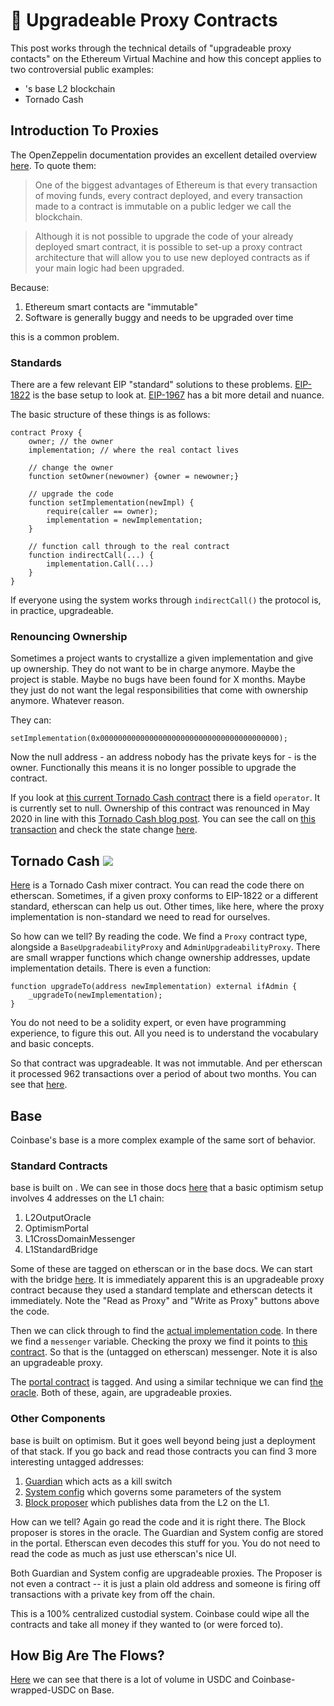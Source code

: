# 💽 Upgradeable Proxy Contracts

This post works through the technical details of "upgradeable proxy contacts" on the Ethereum Virtual Machine and how this concept applies to two controversial public examples:

* <img src="https://images.ctfassets.net/q5ulk4bp65r7/3TBS4oVkD1ghowTqVQJlqj/2dfd4ea3b623a7c0d8deb2ff445dee9e/Consumer_Wordmark.svg" alt="" data-size="line">'s base L2 blockchain
* Tornado Cash

## Introduction To Proxies

The OpenZeppelin documentation provides an excellent detailed overview [here](https://blog.openzeppelin.com/proxy-patterns). To quote them:

> One of the biggest advantages of Ethereum is that every transaction of moving funds, every contract deployed, and every transaction made to a contract is immutable on a public ledger we call the blockchain.

> Although it is not possible to upgrade the code of your already deployed smart contract, it is possible to set-up a proxy contract architecture that will allow you to use new deployed contracts as if your main logic had been upgraded.

Because:

1. Ethereum smart contacts are "immutable"
2. Software is generally buggy and needs to be upgraded over time

this is a common problem.

### Standards

There are a few relevant EIP "standard" solutions to these problems. [EIP-1822](https://eips.ethereum.org/EIPS/eip-1822) is the base setup to look at. [EIP-1967](https://eips.ethereum.org/EIPS/eip-1967) has a bit more detail and nuance.

The basic structure of these things is as follows:

```solidity
contract Proxy {
    owner; // the owner
    implementation; // where the real contact lives

    // change the owner
    function setOwner(newowner) {owner = newowner;}

    // upgrade the code
    function setImplementation(newImpl) {
        require(caller == owner);
        implementation = newImplementation;
    }

    // function call through to the real contract
    function indirectCall(...) {
        implementation.Call(...)
    }
}
```

If everyone using the system works through `indirectCall()` the protocol is, in practice, upgradeable.

### Renouncing Ownership

Sometimes a project wants to crystallize a given implementation and give up ownership. They do not want to be in charge anymore. Maybe the project is stable. Maybe no bugs have been found for X months. Maybe they just do not want the legal responsibilities that come with ownership anymore. Whatever reason.

They can:

```solidity
setImplementation(0x0000000000000000000000000000000000000000);
```

Now the null address - an address nobody has the private keys for - is the owner. Functionally this means it is no longer possible to upgrade the contract.

If you look at [this current Tornado Cash contract](https://etherscan.io/address/0xA160cdAB225685dA1d56aa342Ad8841c3b53f291#readContract) there is a field `operator`. It is currently set to null. Ownership of this contract was renounced in May 2020 in line with this [Tornado Cash blog post](https://tornado-cash.medium.com/tornado-cash-is-finally-trustless-a6e119c1d1c2). You can see the call on [this transaction](https://etherscan.io/tx/0xa5adf0aa5aecac6dbe3d6a31ea91589bb7c54b10050afec839dad0957ebceb6f) and check the state change [here](https://etherscan.io/tx/0xa5adf0aa5aecac6dbe3d6a31ea91589bb7c54b10050afec839dad0957ebceb6f#statechange).

## Tornado Cash ![](https://miro.medium.com/v2/resize:fill:36:36/2\*CE0d\_LiVIbqYH7PzIpRToQ.png)

[Here](https://etherscan.io/address/0xb541fc07bc7619fd4062a54d96268525cbc6ffef#code) is a Tornado Cash mixer contract. You can read the code there on etherscan. Sometimes, if a given proxy conforms to EIP-1822 or a different standard, etherscan can help us out. Other times, like here, where the proxy implementation is non-standard we need to read for ourselves.

So how can we tell? By reading the code. We find a `Proxy` contract type, alongside a `BaseUpgradeabilityProxy` and `AdminUpgradeabilityProxy`. There are small wrapper functions which change ownership addresses, update implementation details. There is even a function:

```solidity
function upgradeTo(address newImplementation) external ifAdmin {
    _upgradeTo(newImplementation);
}
```

You do not need to be a solidity expert, or even have programming experience, to figure this out. All you need is to understand the vocabulary and basic concepts.

So that contract was upgradeable. It was not immutable. And per etherscan it processed 962 transactions over a period of about two months. You can see that [here](https://etherscan.io/txs?a=0xb541fc07bc7619fd4062a54d96268525cbc6ffef\&p=1).

## Base <img src="https://images.mirror-media.xyz/publication-images/cgqxxPdUFBDjgKna_dDir.png?height=1200&#x26;width=1200" alt="" data-size="line">

Coinbase's base is a more complex example of the same sort of behavior.

### Standard Contracts

base is built on <img src="https://assets-global.website-files.com/611dbb3c82ba72fbc285d4e2/611fd32ef63b79b5f8568d58_OPTIMISM-logo.svg" alt="" data-size="line">. We can see in those docs [here](https://community.optimism.io/docs/protocol/protocol-2.0/) that a basic optimism setup involves 4 addresses on the L1 chain:

1. L2OutputOracle
2. OptimismPortal
3. L1CrossDomainMessenger
4. L1StandardBridge

Some of these are tagged on etherscan or in the base docs. We can start with the bridge [here](https://etherscan.io/address/0x3154cf16ccdb4c6d922629664174b904d80f2c35#readProxyContract). It is immediately apparent this is an upgradeable proxy contract because they used a standard template and etherscan detects it immediately. Note the "Read as Proxy" and "Write as Proxy" buttons above the code.

Then we can click through to find the [actual implementation code](https://etherscan.io/address/0x3f3c0f6bc115e698e35038e1759e9c31032e590c#code). In there we find a `messenger` variable. Checking the proxy we find it points to [this contract](https://etherscan.io/address/0x866E82a600A1414e583f7F13623F1aC5d58b0Afa#code). So that is the (untagged on etherscan) messenger. Note it is also an upgradeable proxy.

The [portal contract](https://etherscan.io/address/0x49048044d57e1c92a77f79988d21fa8faf74e97e#readProxyContract) is tagged. And using a similar technique we can find [the oracle](https://etherscan.io/address/0x56315b90c40730925ec5485cf004d835058518A0). Both of these, again, are upgradeable proxies.

### Other Components

base is built on optimism. But it goes well beyond being just a deployment of that stack. If you go back and read those contracts you can find 3 more interesting untagged addresses:

1. [Guardian](https://etherscan.io/address/0x14536667Cd30e52C0b458BaACcB9faDA7046E056) which acts as a kill switch
2. [System config](https://etherscan.io/address/0x73a79Fab69143498Ed3712e519A88a918e1f4072#readProxyContract) which governs some parameters of the system
3. [Block proposer](https://etherscan.io/address/0x642229f238fb9de03374be34b0ed8d9de80752c5) which publishes data from the L2 on the L1.

How can we tell? Again go read the code and it is right there. The Block proposer is stores in the oracle. The Guardian and System config are stored in the portal. Etherscan even decodes this stuff for you. You do not need to read the code as much as just use etherscan's nice UI.

Both Guardian and System config are upgradeable proxies. The Proposer is not even a contract -- it is just a plain old address and someone is firing off transactions with a private key from off the chain.

This is a 100% centralized custodial system. Coinbase could wipe all the contracts and take all money if they wanted to (or were forced to).

## How Big Are The Flows?

[Here](https://dashargos.chainargos.com/looks/516) we can see that there is a lot of volume in USDC and Coinbase-wrapped-USDC on Base.
